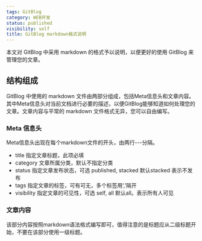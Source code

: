 ```yaml
---
tags: GitBlog
category: WEB开发
status: published
visibility: self
title: GitBlog markdown格式说明
---
```


本文对 GitBlog 中采用 markdown 的格式予以说明，以便更好的使用 GitBlog 来管理您的文章。

## 结构组成

GitBlog 中使用的 markdown 文件由两部分组成，包括Meta信息头和文章内容。其中Meta信息头对当前文档进行必要的描述，以便GitBlog能够知道如何处理您的
文章。文章内容与平常的 markdown 文件格式无异，您可以自由编写。

### Meta 信息头

Meta信息头出现在每个markdown文件的开头，由两行---分隔。

* title 		指定文章标题，此项必填
* category 		文章所属分类，默认不指定分类
* status 		指定文章发布状态，可选 published, stacked 默认stacked 表示不发布
* tags 			指定文章的标签，可有可无，多个标签用‘,’隔开
* visibility 	指定文章的可见性，可选 self, all 默认all。表示所有人可见

### 文章内容

该部分内容按照markdown语法格式编写即可，值得注意的是标题应从二级标题开始，不要在该部分使用一级标题。
